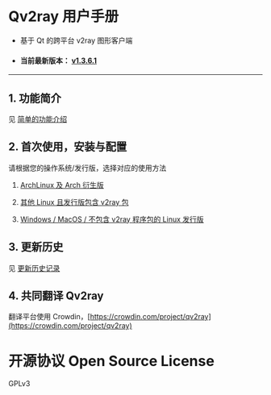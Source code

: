 # Qv2ray 用户手册

- 基于 Qt 的跨平台 v2ray 图形客户端

- #### 当前最新版本： [v1.3.6.1](./ReleaseNote/1.3/v1.3.6.1.md)

--------

## 1. 功能简介

见 [简单的功能介绍](./Features.md)

## 2. 首次使用，安装与配置

请根据您的操作系统/发行版，选择对应的使用方法

1. [ArchLinux 及 Arch 衍生版 ](./FirstTime/Arch.md)

2. [其他 Linux 且发行版包含 v2ray 包](./FirstTime/General-Linux.md)
   
3. [Windows / MacOS / 不包含 v2ray 程序包的 Linux 发行版 ](./FirstTime/Windows-MacOS.md)


## 3. 更新历史

见 [更新历史记录](./History.md)

## 4. 共同翻译 Qv2ray

翻译平台使用 Crowdin，[https://crowdin.com/project/qv2ray](https://crowdin.com/project/qv2ray)

# 开源协议 Open Source License

GPLv3